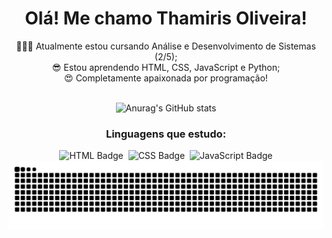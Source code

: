<div align="center">
  <h1>Olá! Me chamo Thamiris Oliveira!</h1>
👩🏽‍💻 Atualmente estou cursando Análise e Desenvolvimento de Sistemas (2/5);<br>
😎 Estou aprendendo HTML, CSS, JavaScript e Python;<br>
😍 Completamente apaixonada por programação!
<br><br>
</div>


<div align="center">

  ![Anurag's GitHub stats](https://github-readme-stats.vercel.app/api?username=ThamisCoder&show_icons=true&theme=radical)
  <h3>Linguagens que estudo:</h3>
  <img src="https://img.shields.io/badge/-HTML-0D1117?style=for-the-badge&logo=html5&logoColor=E34F26" alt="HTML Badge">&nbsp;
  <img src="https://img.shields.io/badge/-CSS-0D1117?style=for-the-badge&logo=css3&logoColor=1572B6" alt="CSS Badge">&nbsp;
  <img src="https://img.shields.io/badge/-JavaScript-0D1117?style=for-the-badge&logo=javascript&logoColor=F7DF1E" alt="JavaScript Badge">
</div>

<div align="center">
  <picture align="center">
    <source media="(prefers-color-scheme: dark)" srcset="https://raw.githubusercontent.com/thamiscoder/thamiscoder/output/github-contribution-grid-snake-dark.svg">
    <source media="(prefers-color-scheme: light)" srcset="https://raw.githubusercontent.com/thamiscoder/thamiscoder/output/github-contribution-grid-snake-dark.svg">
    <img align="center" alt="github contribution grid snake animation" src="https://raw.githubusercontent.com/thamiscoder/thamiscoder/output/github-contribution-grid-snake.svg">
  </picture>
</div>


